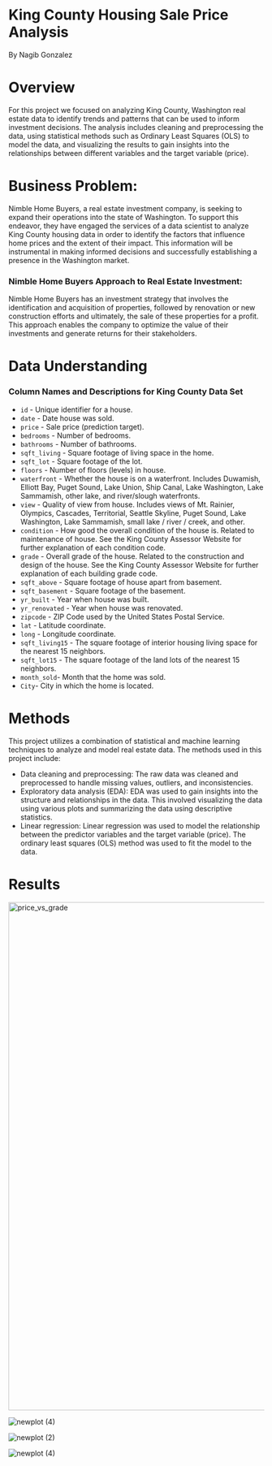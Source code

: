 # King County Housing Sale Price Analysis

By Nagib Gonzalez

# Overview
For this project we focused on analyzing King County, Washington real estate data to identify trends and patterns that can be used to inform investment decisions. The analysis includes cleaning and preprocessing the data, using statistical methods such as Ordinary Least Squares (OLS) to model the data, and visualizing the results to gain insights into the relationships between different variables and the target variable (price). 

# Business Problem:
Nimble Home Buyers, a real estate investment company, is seeking to expand their operations into the state of Washington. To support this endeavor, they have engaged the services of a data scientist to analyze King County housing data in order to identify the factors that influence home prices and the extent of their impact. This information will be instrumental in making informed decisions and successfully establishing a presence in the Washington market.
   
   ### Nimble Home Buyers Approach to Real Estate Investment:
  
  Nimble Home Buyers has an investment strategy that involves the identification and acquisition of properties, followed by renovation or new construction efforts and ultimately, the sale of these properties for a profit. This approach enables the company to optimize the value of their investments and generate returns for their stakeholders.
  # Data Understanding 
### Column Names and Descriptions for King County Data Set
- `id` - Unique identifier for a house.
- `date` - Date house was sold.
- `price` - Sale price (prediction target).
- `bedrooms` - Number of bedrooms.
- `bathrooms` - Number of bathrooms.
- `sqft_living` - Square footage of living space in the home.
- `sqft_lot` - Square footage of the lot.
- `floors` - Number of floors (levels) in house.
- `waterfront` - Whether the house is on a waterfront. Includes Duwamish, Elliott Bay, Puget Sound, Lake Union, Ship Canal, Lake Washington, Lake Sammamish, other lake, and river/slough waterfronts.
- `view` - Quality of view from house. Includes views of Mt. Rainier, Olympics, Cascades, Territorial, Seattle Skyline, Puget Sound, Lake Washington, Lake Sammamish, small lake / river / creek, and other.
- `condition` - How good the overall condition of the house is. Related to maintenance of house.
See the King County Assessor Website for further explanation of each condition code.
- `grade` - Overall grade of the house. Related to the construction and design of the house.
See the King County Assessor Website for further explanation of each building grade code.
- `sqft_above` - Square footage of house apart from basement.
- `sqft_basement` - Square footage of the basement.
- `yr_built` - Year when house was built.
- `yr_renovated` - Year when house was renovated.
- `zipcode` - ZIP Code used by the United States Postal Service.
- `lat` - Latitude coordinate.
- `long` - Longitude coordinate.
- `sqft_living15` - The square footage of interior housing living space for the nearest 15 neighbors.
- `sqft_lot15` - The square footage of the land lots of the nearest 15 neighbors.
- `month_sold`- Month that the home was sold.
- `City`- City in which the home is located.

# Methods
This project utilizes a combination of statistical and machine learning techniques to analyze and model real estate data. The methods used in this project include:
- Data cleaning and preprocessing: The raw data was cleaned and preprocessed to handle missing values, outliers, and inconsistencies.
- Exploratory data analysis (EDA): EDA was used to gain insights into the structure and relationships in the data. This involved visualizing the data using various plots and summarizing the data using descriptive statistics.
- Linear regression: Linear regression was used to model the relationship between the predictor variables and the target variable (price). The ordinary least squares (OLS) method was used to fit the model to the data.

# Results

<img width="1001" alt=" price_vs_grade" src="https://user-images.githubusercontent.com/45716414/214108313-d7caa6b3-40b4-4db2-b8b1-185d48a248ad.png">

![newplot (4)](https://user-images.githubusercontent.com/45716414/213967062-fb5532bc-b286-48d0-be6b-28f533dea8e7.png)

![newplot (2)](https://user-images.githubusercontent.com/45716414/214108115-e9d6ad0d-9356-4e4f-9a74-7f13949bf7ae.png)

![newplot (4)](https://user-images.githubusercontent.com/45716414/213967062-fb5532bc-b286-48d0-be6b-28f533dea8e7.png)
